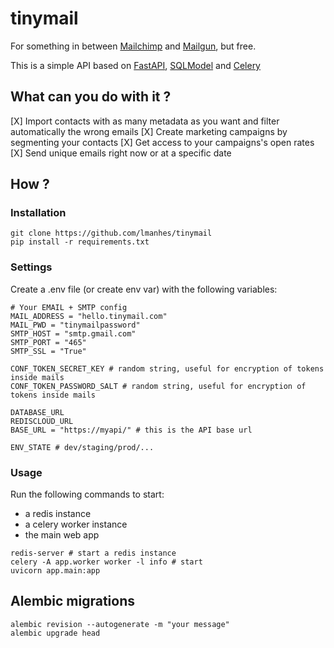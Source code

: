 # tinymail

For something in between [Mailchimp](https://mailchimp.com) and [Mailgun](https://www.mailgun.com/), but free.

This is a simple API based on [FastAPI](https://github.com/tiangolo/fastapi), [SQLModel](https://github.com/tiangolo/sqlmodel) and [Celery](https://github.com/celery/celery)


## What can you do with it ?

[X] Import contacts with as many metadata as you want and filter automatically the wrong emails
[X] Create marketing campaigns by segmenting your contacts
[X] Get access to your campaigns's open rates
[X] Send unique emails right now or at a specific date


## How ?

### Installation

```shell
git clone https://github.com/lmanhes/tinymail
pip install -r requirements.txt
```


### Settings

Create a .env file (or create env var) with the following variables:

```
# Your EMAIL + SMTP config
MAIL_ADDRESS = "hello.tinymail.com"
MAIL_PWD = "tinymailpassword"
SMTP_HOST = "smtp.gmail.com"
SMTP_PORT = "465"
SMTP_SSL = "True"

CONF_TOKEN_SECRET_KEY # random string, useful for encryption of tokens inside mails
CONF_TOKEN_PASSWORD_SALT # random string, useful for encryption of tokens inside mails

DATABASE_URL
REDISCLOUD_URL 
BASE_URL = "https://myapi/" # this is the API base url

ENV_STATE # dev/staging/prod/...
```


### Usage

Run the following commands to start:
- a redis instance
- a celery worker instance
- the main web app

```shell
redis-server # start a redis instance
celery -A app.worker worker -l info # start 
uvicorn app.main:app
```


## Alembic migrations

```shell
alembic revision --autogenerate -m "your message"
alembic upgrade head
```
